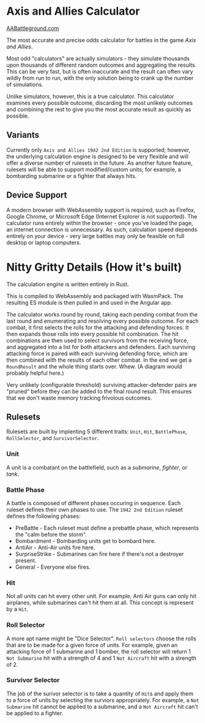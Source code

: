 # Axis and Allies Calculator

[AABattleground.com](https://aabattleground.com/)

The most accurate and precise odds calculator for battles in the game *Axis and Allies*.

Most odd "calculators" are actually simulators - they simulate thousands upon thousands of
different random outcomes and aggregating the results. This can be very fast, but is often
inaccurate and the result can often vary wildly from run to run, with the only solution being to
crank up the number of simulations.

Unlike simulators, however, this is a true calculator. This calculator examines every possible
outcome, discarding the most unlikely outcomes and combining the rest to give you the most accurate
result as quickly as possible.

## Variants

Currently only `Axis and Allies 1942 2nd Edition` is supported; however, the underlying calculation
engine is designed to be very flexible and will offer a diverse number of rulesets in the future.
As another future feature, rulesets will be able to support modified/custom units; for example, a
bombarding submarine or a fighter that always hits.

## Device Support

A modern browser with WebAssembly support is required, such as Firefox, Google Chrome, or Microsoft
Edge (Internet Explorer is not supported). The calculator runs entirely within the browser - once
you've loaded the page, an internet connection is unnecessary. As such, calculation speed depends
entirely on your device - very large battles may only be feasible on full desktop or laptop
computers.

# Nitty Gritty Details (How it's built)

The calculation engine is written entirely in Rust.

This is compiled to WebAssembly and packaged with WasmPack. The resulting ES module is then pulled
in and used in the Angular app.

The calculator works round by round, taking each pending combat from the last round and enumerating
and resolving every possible outcome. For each combat, it first selects the rolls for the attacking
and defending forces. It then expands those rolls into every possible hit combination. The hit
combinations are then used to select survivors from the receiving force, and aggregated into a list
for both attackers and defenders. Each surviving attacking force is paired with each surviving
defending force, which are then combined with the results of each other combat. In the end we get a
`RoundResult` and the whole thing starts over. Whew. (A diagram would probably helpful here.)

Very unlikely (configurable threshold) surviving attacker-defender pairs are "pruned" before they
can be added to the final round result. This ensures that we don't waste memory tracking frivolous
outcomes.

## Rulesets

Rulesets are built by implenting 5 different traits: `Unit`, `Hit`, `BattlePhase`, `RollSelector`,
and `SurvivorSelector`.

### Unit
A unit is a combatant on the battlefield, such as a *submarine*, *fighter*, or *tank*.

### Battle Phase
A battle is composed of different phases occuring in sequence. Each ruleset defines their own
phases to use. The `1942 2nd Edition` ruleset defines the following phases:

- PreBattle - Each ruleset must define a prebattle phase, which represents the "calm before the storm".
- Bombardment - Bombarding units get to bombard here.
- AntiAir - Anti-Air units fire here.
- SurpriseStrike - Submarines can fire here if there's not a destroyer present.
- General - Everyone else fires.

### Hit
Not all units can hit every other unit. For example, Anti Air guns can only hit airplanes, while
submarines can't hit them at all. This concept is represent by a `Hit`.

### Roll Selector
A more apt name might be "Dice Selector". `Roll selectors` choose the rolls that are to be made for
a given force of units. For example, given an attacking force of 1 submarine and 1 bomber, the roll
selector will return 1 `Not Submarine` hit with a strength of 4 and 1 `Not Aircraft` hit with a
strength of 2.

### Survivor Selector
The job of the surivor selector is to take a quantity of `Hit`s and apply them to a force of units
by selecting the surviors appropriately. For example, a `Not Submarine` hit cannot be applied to a
submarine, and a `Not Aircraft` hit can't be applied to a fighter.
